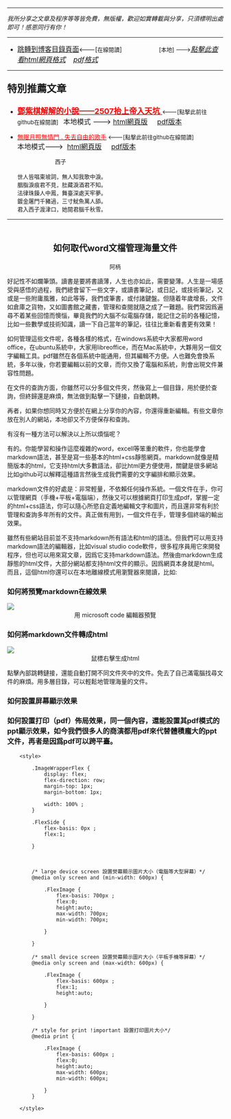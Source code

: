 ***
*我所分享之文章及程序等等皆免費，無版權，歡迎如實轉載與分享，只須標明出處即可！感恩同行有你！* 
****
- [<font size=3>跳轉到博客目錄頁面</font>](../../tableOfContent.md)<---[<font size=2>在線閱讀</font>]&nbsp;&nbsp; &nbsp; &nbsp; &nbsp; &nbsp; &nbsp; &nbsp; &nbsp; &nbsp;&nbsp; &nbsp;  <font size=2> [本地] ---></font><font size=3>[*_點擊此查看html網頁格式_*](../../tableOfContent.html)&nbsp; &nbsp; [*_pdf格式_*](../../tableOfContent.md.pdf)</font>
****

### <p style="font-size: 23px; font-weight:900;">特別推薦文章</p>

- [<font size=4 color=red>**鄧紫棋解解的小說——2507抬上帝入天坑** </font>](https://github.com/brianwchh/worldofheart/blob/main/md_and_html/鄧紫棋解解的小說——2507抬上帝入天坑.md)<font size=2><---[點擊此前往github在線閱讀]</font>&nbsp;&nbsp;  <font size=3>本地模式 --->&nbsp;[html網頁版](../../md_and_html/鄧紫棋解解的小說——2507抬上帝入天坑.html) &nbsp;&nbsp;&nbsp; [pdf版本](../../md_and_html/鄧紫棋解解的小說——2507抬上帝入天坑.md.pdf) </font>  

- [<font color=red>無眠月照無情門 . 失去自由的歌手</font>](https://github.com/brianwchh/worldofheart/blob/main/md_and_html/%E7%84%A1%E7%9C%A0%E6%9C%88%E7%85%A7%E7%84%A1%E6%83%85%E9%96%80.md)<font size=2> <---[點擊此前往github在線閱讀]</font> &nbsp;&nbsp;&nbsp;&nbsp;&nbsp;&nbsp;&nbsp;&nbsp;&nbsp;&nbsp;&nbsp;&nbsp;&nbsp;&nbsp;&nbsp; <font size=3>本地模式---> &nbsp;[html網頁版](../../md_and_html/無眠月照無情門.html) &nbsp;&nbsp;&nbsp; [pdf版本](../../md_and_html/無眠月照無情門.md.pdf) </font>

    <p><font size=2>&nbsp; &nbsp; &nbsp; &nbsp; &nbsp; &nbsp; &nbsp; &nbsp; &nbsp; &nbsp; &nbsp; &nbsp; 西子</br></br>世人皆唱東坡詞，無人知我歌中淚。</br>胭脂淚痕君不見，肚藏淚酒君不知。</br>法律珠鍊人中鳳，舞臺深處天牢夢。</br>鍍金屠門千豬過，三寸魷魚萬人舔。</br>君入西子渡津口，她閱君腦千秋雪。</font></p>
    

****


</br>

****<p align="center" style="font-size: 20px;">如何取代word文檔管理海量文件 </p>****
<p align="center" style="font-size: small;">阿柄</p>

好記性不如爛筆頭。讀書是要將書讀薄，人生也亦如此，需要變薄。人生是一場感受與感悟的過程，我們總會留下一些文字，或讀書筆記，或日記，或技術筆記，又或是一些附庸風雅，如此等等，我們或筆書，或付諸鍵盤。但隨着年歲增長，文件如倉庫之貨物，又如圖書館之藏書，管理和查閱就隨之成了一難題。我們常因爲遍尋不着某些回憶而懊惱，畢竟我們的大腦不似電腦存儲，能記住之前的各種記憶，比如一些數學或技術知識，讀一下自己當年的筆記，往往比重新看書更有效果！   

如何管理這些文件呢，各種各樣的格式，在windows系統中大家都用word office，在ubuntu系統中，大家用libreoffice，而在Mac系統中，大夥用另一個文字編輯工具。pdf雖然在各個系統中能通用，但其編輯不方便。人也難免會換系統，多年以後，你若要編輯以前的文章，而你又換了電腦和系統，則會出現文件兼容性問題。

在文件的查詢方面，你雖然可以分多個文件夾，然後寫上一個目錄，用於便於查詢，但終歸還是麻煩，無法做到點擊一下鏈接，自動跳轉。  

再者，如果你想同時又方便於在網上分享你的內容，你還得重新編輯。有些文章你放在別人的網站，本地卻又不方便保存和查詢。   

有沒有一種方法可以解決以上所以煩惱呢？   

有的。你能學習和操作這麼複雜的word，excell等笨重的軟件，你也能學會markdown語法，甚至是寫一些基本的html+css靜態網頁。markdown就像是精簡版本的html，它支持html大多數語法，卻比html更方便使用，關鍵是很多網站比如github可以解釋這種語言然後生成我們需要的文字編排和顯示效果。   

markdown文件的好處是：非常輕量，不依賴任何操作系統。一個文件在手，你可以管理網頁（手機+平板+電腦端），然後又可以根據網頁打印生成pdf，掌握一定的html+css語法，你可以隨心所慾自定義地編輯文字和圖片，而且還非常有利於管理和查詢多年所有的文件。真正做有用到，一個文件在手，管理多個終端的輸出效果。

雖然有些網站目前並不支持markdown所有語法和html的語法。但我們可以用支持markdown語法的編輯器，比如visual studio code軟件，很多程序員用它來開發程序，但也可以用來寫文章，因爲它支持markdown語法。然後由markdown生成靜態的html文件，大部分網站都支持html文件的顯示。因爲網頁本身就是html。而且，這個html你還可以在本地離線模式用瀏覽器來閱讀，比如: 
### 如何將預覽markdown在線效果 
<!-- image area, flex to make it center,it may not work for github, for html and pdf rendering only -->
<div align="center" style="page-break-inside: avoid; margin-top:1px; margin-bottom:1px;"> <!-- pictureWrapper_div add this only to make the bendan github understand -->
<div class="ImageWrapperFlex" >
<div class="FlexSide"  ></div>
<image class="FlexImage"   src='./images/preview.png'/>
<div class="FlexSide" ></div>
</div>
<p align="center" style="margin:0px;"> 用 microsoft code 編輯器預覽 </p> 
</div> <!-- end pictureWrapper_div -->


### 如何將markdown文件轉成html   

<!-- image area, flex to make it center,it may not work for github, for html and pdf rendering only -->
<div align="center" style="page-break-inside: avoid; margin-top:1px; margin-bottom:1px;"> <!-- pictureWrapper_div add this only to make the bendan github understand -->
<div class="ImageWrapperFlex" >
<div class="FlexSide"  ></div>
<image class="FlexImage"   src='./images/exportHtml.png'/>
<div class="FlexSide" ></div>
</div>
<p align="center" style="margin:0px;"> 鼠標右擊生成html</p> 
</div> <!-- end pictureWrapper_div -->

點擊內部跳轉鏈接，還能自動打開不同文件夾中的文件。免去了自己滿電腦找尋文件的麻煩。用多層目錄，可以輕鬆地管理海量的文件。

### 如何設置屏幕顯示效果
### 如何設置打印（pdf）佈局效果，同一個內容，還能設置其pdf模式的ppt顯示效果，如今我們很多人的商演都用pdf來代替體積龐大的ppt文件，再者是因爲pdf可以跨平臺。

        <style>

            .ImageWrapperFlex {
                display: flex; 
                flex-direction: row; 
                margin-top: 1px; 
                margin-bottom: 1px;

                width: 100% ;
            }

            .FlexSide {
                flex-basis: 0px ;
                flex:1;

            }



            /* large device screen 設置熒幕顯示圖片大小（電腦等大型屏幕）*/
            @media only screen and (min-width: 600px) {

                .FlexImage {
                    flex-basis: 700px ;
                    flex:0;    
                    height:auto; 
                    max-width: 700px;
                    min-width: 700px;
                
                }

            }

            /* small device screen 設置熒幕顯示圖片大小（平板手機等屏幕）*/
            @media only screen and (max-width: 600px) {
                
                .FlexImage {
                    flex-basis: 600px ;
                    flex:1;
                    height:auto; 
                
                }

            }

            /* style for print !important 設置打印圖片大小*/
            @media print {

                .FlexImage {
                    flex-basis: 600px ;
                    flex:0;    
                    height:auto; 
                    max-width: 600px;
                    min-width: 600px;
                
                }
            }

        </style>


<!-- 共用的css -->
<!-- <head>
    <link rel="stylesheet" href="../common_css/common_style.css">
</head> -->

</br>

</br>

</br>

</br>

</br>

</br>

<style>

.ImageWrapperFlex {
    display: flex; 
    flex-direction: row; 
    margin-top: 1px; 
    margin-bottom: 1px;

    width: 100% ;
}

.FlexSide {
    flex-basis: 0px ;
    flex:1;

}



/* large device screen 設置熒幕顯示圖片大小（電腦等大型屏幕）*/
@media only screen and (min-width: 600px) {

    .FlexImage {
        flex-basis: 900px ;
        flex:0;    
        height:auto; 
        max-width: 900px;
        min-width: 900px;
     
    }

}

 /* small device screen 設置熒幕顯示圖片大小（平板手機等屏幕）*/
@media only screen and (max-width: 600px) {
    
    .FlexImage {
        flex-basis: 600px ;
        flex:1;
        height:auto; 
     
    }

}

/* style for print !important 設置打印圖片大小*/
@media print {

    .FlexImage {
        flex-basis: 600px ;
        flex:0;    
        height:auto; 
        max-width: 600px;
        min-width: 600px;
     
    }
}

</style>


<!-- 共用的css -->
<!-- <head>
    <link rel="stylesheet" href="../common_css/common_style.css">
</head> -->



 




        